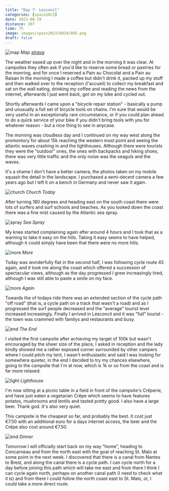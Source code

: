 ```yaml
--- 
title: "Day 7: Lesconil"
categories: [spain2023]
date: 2023-08-19
distance: 107
time: 7h
image: images/spain2023/0819/005.png
draft: false
---
```


![map](/images/spain2023/0819/map.png)
*Map [strava]()*

The weather eased up over the night and in the morning it was clear. At
campsites they often ask if you'd like to reserve some bread or pastries for
the monring, and for once I reserved a Pain au Chocolat and a Pain au Raisan
In the morning I made a coffee but didn't drink it, packed up my stuff and
then walked over to the reception (l'accueil) to collect my breakfast and sat
on the wall eating, drinking my coffee and reading the news from the internet,
afterwards I just went back, got on my bike and cycled out.

Shortly afterwards I came upon a "bicycle repair station" - basically a pump
and unusually a full set of bicycle tools on chains. I'm sure that would be
very useful in an exceptionally rare circumstance, or if you could plan ahead
to do a quick service of your bike if you didn't bring tools with you for
whatever reason - but a nice thing to see in anycase.


The morning was cloudless day and I continued on my way west along the
promontory for about 15k reaching the western most point and seeing the
atlantic waves crashing in and the lighthouses. Although there were tourists
they were the "outdoor" ones, the ones with backpacks and hiking shoes, there
was very little traffic and the only noise was the seaguls and the waves.

It's a shame I don't have a better camera, the photos taken on my mobile
squash the detail in the landscape. I purchased a semi-decent camera a few
years ago but I left it on a bench in Germany and never saw it again.

![church](/images/spain2023/0819/003.png)
*Church Today*

After turning 180 degrees and heading east on the south coast there were lots
of surfers and surf schools and beaches. As you looked down the coast there
was a fine mist caused by the Atlantic sea spray.

![spray](/images/spain2023/0819/004.png)
*Sea Spray*

My knee started complaining again after around 4 hours and I took that as a
warning to take it easy on the hills. Taking it easy seems to have helped,
although it could simply have been that there were no more hills.

![more](/images/spain2023/0819/005.png)
*More*

Today was wonderfully flat in the second half, I was following cycle route 45
again, and it took me along the coast which offered a succession of
spectacular views, although as the day progressed I grew increasingly tired,
although I was still able to paste a smile on my face.

![more](/images/spain2023/0819/008.png)
*Again*

Towards the of todays ride there was an extended section of the cycle path
"off road" (that is, a cycle path on a track that wasn't a road) and as I
progressed the surf people decreased and the "average" tourist level increased
increasingly. Finally I arrived in Lesconcil and it was "full" tourist - the
town was crammed with familys and restaurants and busy.

![end](/images/spain2023/0819/010.png)
*The End*

I visited the first campsite after achieving my target of 100k but wasn't
encouraged by the sheer size of the place, I asked in reception and the lady
kindly showed me a rather exposed corner surrounded by other campers where I
could pitch my tent, I wasn't enthusiastic and said I was looking for
somewhere quieter, in the end I decided to try my chances elsewhere, going to
the campsite that I'm at now, which is 1k or so from the coast and is far more
relaxed.

![light](/images/spain2023/0819/011.png)
*Lighthouse*

I'm now sitting at a picnic table in a field in front of the campsite's
Crêperie, and have just eaten a vegetarian Crêpe which seems to have features
potatos, mushrooms and lentils and tasted pretty good. I also have a large
beer. Thank god. It's also very quiet.

This campsite is the cheapest so far, and probably the best. It cost just
€7.50 with an additional euro for a days internet access, the beer and the
Crêpe also cost around €7.50.

![end](/images/spain2023/0819/012.png)
*Dinner*

Tomorrow I will officially start back on my way "home", heading to Concarneau
and from the north east with the goal of reaching St. Malo at some point in
the next week. I discovered that there is a canal from Nantes to Brest, and
along the canal there is a cycle path. I can cycle north for a day before
joining this path which will take me east and from there I think I can cycle
again north, perhaps on another canal path (I need to check what it is) and
from there I could follow the north coast east to St. Malo, or, I could take a
more direct route.
